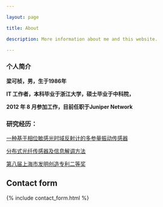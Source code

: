 ```yaml
---

layout: page

title: About

description: More information about me and this website.

---
```


### 个人简介 

**梁可桢，男，生于1986年**

**IT 工作者，本科毕业于浙江大学，硕士毕业于中科院，**

**2012 年 8 月参加工作，目前任职于Juniper Network**

###   研究经历：
[一种基于相位敏感光时域反射计的多参量振动传感器](http://www.cnki.com.cn/Article/CJFDTotal-JJZZ201208025.htm)

[分布式光纤传感器及信息解调方法](http://www.soopat.com/Patent/201210099835)

[第八届上海市发明创造专利二等奖](http://sh.eastday.com/m/20161219/u1ai10172274.html)


## Contact form


{% include contact_form.html %}

 
